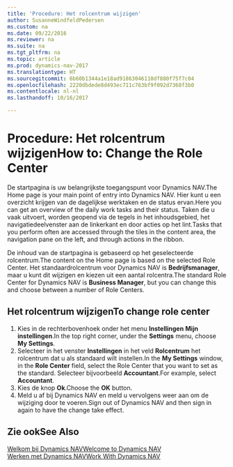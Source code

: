 ```yaml
---
title: 'Procedure: Het rolcentrum wijzigen'
author: SusanneWindfeldPedersen
ms.custom: na
ms.date: 09/22/2016
ms.reviewer: na
ms.suite: na
ms.tgt_pltfrm: na
ms.topic: article
ms.prod: dynamics-nav-2017
ms.translationtype: HT
ms.sourcegitcommit: 6b60b1344a1e18ad91863046110df880f75f7c04
ms.openlocfilehash: 2220dbdede8d493ec711c763bf9f092d7368f3b0
ms.contentlocale: nl-nl
ms.lasthandoff: 10/16/2017

---
```


# <a name="how-to-change-the-role-center"></a><span data-ttu-id="0bf35-102">Procedure: Het rolcentrum wijzigen</span><span class="sxs-lookup"><span data-stu-id="0bf35-102">How to: Change the Role Center</span></span>
<span data-ttu-id="0bf35-103">De startpagina is uw belangrijkste toegangspunt voor Dynamics NAV.</span><span class="sxs-lookup"><span data-stu-id="0bf35-103">The Home page is your main point of entry into Dynamics NAV.</span></span> <span data-ttu-id="0bf35-104">Hier kunt u een overzicht krijgen van de dagelijkse werktaken en de status ervan.</span><span class="sxs-lookup"><span data-stu-id="0bf35-104">Here you can get an overview of the daily work tasks and their status.</span></span> <span data-ttu-id="0bf35-105">Taken die u vaak uitvoert, worden geopend via de tegels in het inhoudsgebied, het navigatiedeelvenster aan de linkerkant en door acties op het lint.</span><span class="sxs-lookup"><span data-stu-id="0bf35-105">Tasks that you perform often are accessed through the tiles in the content area, the navigation pane on the left, and through actions in the ribbon.</span></span>

<span data-ttu-id="0bf35-106">De inhoud van de startpagina is gebaseerd op het geselecteerde rolcentrum.</span><span class="sxs-lookup"><span data-stu-id="0bf35-106">The content on the Home page is based on the selected Role Center.</span></span> <span data-ttu-id="0bf35-107">Het standaardrolcentrum voor Dynamics NAV is **Bedrijfsmanager**, maar u kunt dit wijzigen en kiezen uit een aantal rolcentra.</span><span class="sxs-lookup"><span data-stu-id="0bf35-107">The standard Role Center for Dynamics NAV is **Business Manager**, but you can change this and choose between a number of Role Centers.</span></span>

## <a name="to-change-role-center"></a><span data-ttu-id="0bf35-108">Het rolcentrum wijzigen</span><span class="sxs-lookup"><span data-stu-id="0bf35-108">To change role center</span></span>
1. <span data-ttu-id="0bf35-109">Kies in de rechterbovenhoek onder het menu **Instellingen** **Mijn instellingen**.</span><span class="sxs-lookup"><span data-stu-id="0bf35-109">In the top right corner, under the **Settings** menu, choose **My Settings**.</span></span>
2. <span data-ttu-id="0bf35-110">Selecteer in het venster **Instellingen** in het veld **Rolcentrum** het rolcentrum dat u als standaard wilt instellen.</span><span class="sxs-lookup"><span data-stu-id="0bf35-110">In the **My Settings** window, in the **Role Center** field, select the Role Center that you want to set as the standard.</span></span> <span data-ttu-id="0bf35-111">Selecteer bijvoorbeeld **Accountant**.</span><span class="sxs-lookup"><span data-stu-id="0bf35-111">For example, select **Accountant**.</span></span>
3. <span data-ttu-id="0bf35-112">Kies de knop **Ok**.</span><span class="sxs-lookup"><span data-stu-id="0bf35-112">Choose the **OK** button.</span></span>
4. <span data-ttu-id="0bf35-113">Meld u af bij Dynamics NAV en meld u vervolgens weer aan om de wijziging door te voeren.</span><span class="sxs-lookup"><span data-stu-id="0bf35-113">Sign out of Dynamics NAV and then sign in again to have the change take effect.</span></span>

## <a name="see-also"></a><span data-ttu-id="0bf35-114">Zie ook</span><span class="sxs-lookup"><span data-stu-id="0bf35-114">See Also</span></span>
[<span data-ttu-id="0bf35-115">Welkom bij Dynamics NAV</span><span class="sxs-lookup"><span data-stu-id="0bf35-115">Welcome to Dynamics NAV</span></span>](across-get-started.md)  
[<span data-ttu-id="0bf35-116">Werken met Dynamics NAV</span><span class="sxs-lookup"><span data-stu-id="0bf35-116">Work With Dynamics NAV</span></span>](ui-work-product.md)  

